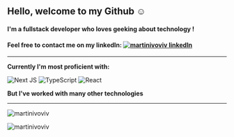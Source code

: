 ## Hello, welcome to my Github  :relaxed:
#### I'm a fullstack developer who loves geeking about technology ! 
#### Feel free to contact me on my linkedIn:  <a href="https://linkedin.com/in/martinivoviv" target="blank"><img align="top" src="https://img.shields.io/badge/-LinkedIn-0077B5?style=flat-square&logo=Linkedin&logoColor=white" alt="martinivoviv linkedIn" /></a>

---

**Currently I'm most proficient with:**
<div display="flex">
  <img src="https://img.shields.io/badge/Next-black?style=for-the-badge&logo=next.js&logoColor=white" alt="Next JS"/>
  <img src="https://img.shields.io/badge/typescript-%23007ACC.svg?style=for-the-badge&logo=typescript&logoColor=white" alt="TypeScript"/>
  <img src="https://img.shields.io/badge/react-%2320232a.svg?style=for-the-badge&logo=react&logoColor=%2361DAFB" alt="React"/>
</div>

**But I've worked with many other technologies**

---

<p><img align="center" src="https://github-readme-streak-stats.herokuapp.com/?user=martinivoviv&" alt="martinivoviv" /></p>
<img src="https://komarev.com/ghpvc/?username=martinivoviv&label=Profile%20views&color=0e75b6&style=flat" alt="martinivoviv" />
